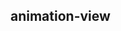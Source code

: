 ## animation-view

<!-- UTSCOMJSON.animation-view.description -->

<!-- UTSCOMJSON.animation-view.attrubute -->

<!-- UTSCOMJSON.animation-view.compatibility -->

<!-- UTSCOMJSON.animation-view.reference -->

